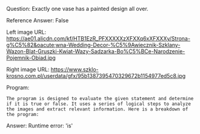 Question: Exactly one vase has a painted design all over.

Reference Answer: False

Left image URL: https://ae01.alicdn.com/kf/HTB1EzR_PFXXXXXzXFXXq6xXFXXXy/Strona-g%C5%82&oacute;wna-Wedding-Decor-%C5%9Awiecznik-Szklany-Wazon-Blat-Gruszki-Kwiat-Wazy-Sadzarka-Bo%C5%BCe-Narodzenie-Pojemnik-Obiad.jpg

Right image URL: https://www.szklo-krosno.com.pl/userdata/gfx/95b1387395470329672b1154977ed5c8.jpg

Program:

```
The program is designed to evaluate the given statement and determine if it is true or false. It uses a series of logical steps to analyze the images and extract relevant information. Here is a breakdown of the program:
```
Answer: Runtime error: 'is'

